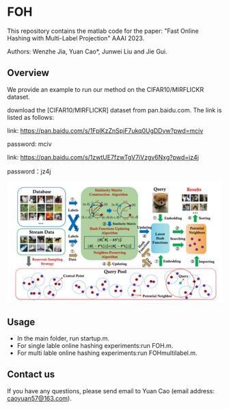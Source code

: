 # FOH
This repository contains the matlab code for the paper: "Fast Online Hashing with Multi-Label Projection" AAAI 2023.

Authors: Wenzhe Jia, Yuan Cao*, Junwei Liu and Jie Gui.

## Overview
We provide an example to run our method on the CIFAR10/MIRFLICKR dataset.

download the [CIFAR10/MIRFLICKR] dataset from pan.baidu.com. The link is listed as follows:

link: https://pan.baidu.com/s/1FplKzZnSpjF7ukq0UgDDyw?pwd=mciv

password: mciv

link: https://pan.baidu.com/s/1zwtUE7fzwTgV7iVzgv6Nxg?pwd=jz4j 

password：jz4j

![图片alt](https://github.com/caoyuan57/FOH/blob/main/framework.png)
## Usage
- In the main folder, run startup.m.  
- For single lable online hashing experiments:run FOH.m.  
- For multi lable online hashing experiments:run FOHmultilabel.m.    
## Contact us
If you have any questions, please send email to Yuan Cao (email address: caoyuan57@163.com).
